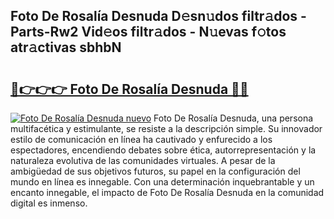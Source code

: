## Foto De Rosalía Desnuda D𝚎sn𝚞dos filtr𝚊dos - Parts-Rw2 Vid𝚎os filtr𝚊dos - N𝚞evas f𝚘tos atr𝚊ctivas sbhbN

# <h2><a href="http://mb71u2e.tromn.icu/?c=Foto+De+Rosal%c3%ada+Desnuda">🔗👉👉👉 Foto De Rosalía Desnuda 🔗🔗</a></h2>

[![Foto De Rosalía Desnuda nuevo](https://i.imgur.com/pEAQMta.gif)](http://mb71u2e.tromn.icu/?c=Foto+De+Rosal%c3%ada+Desnuda)
Foto De Rosalía Desnuda, una persona multifacética y estimulante, se resiste a la descripción simple. Su innovador estilo de comunicación en línea ha cautivado y enfurecido a los espectadores, encendiendo debates sobre ética, autorrepresentación y la naturaleza evolutiva de las comunidades virtuales. A pesar de la ambigüedad de sus objetivos futuros, su papel en la configuración del mundo en línea es innegable. Con una determinación inquebrantable y un encanto innegable, el impacto de Foto De Rosalía Desnuda en la comunidad digital es inmenso.

